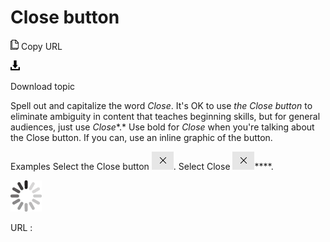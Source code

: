 # Close button

![Copy URL](media/close-button/Copy.png)
Copy URL

![Download](media/close-button/Download.png)

Download topic

Spell out and capitalize the word *Close*. It's OK to use *the* *Close* *button* to eliminate ambiguity in content that teaches beginning skills, but for general audiences, just use *Close**.* Use bold for *Close* when you're talking about the Close button. If you can, use an inline graphic of the button.

Examples
Select the Close button ![](media/close-button/1581618122.png).
Select Close ![](media/close-button/518967462.png)****.

![In progress](media/close-button/activity-large.gif)

URL :
